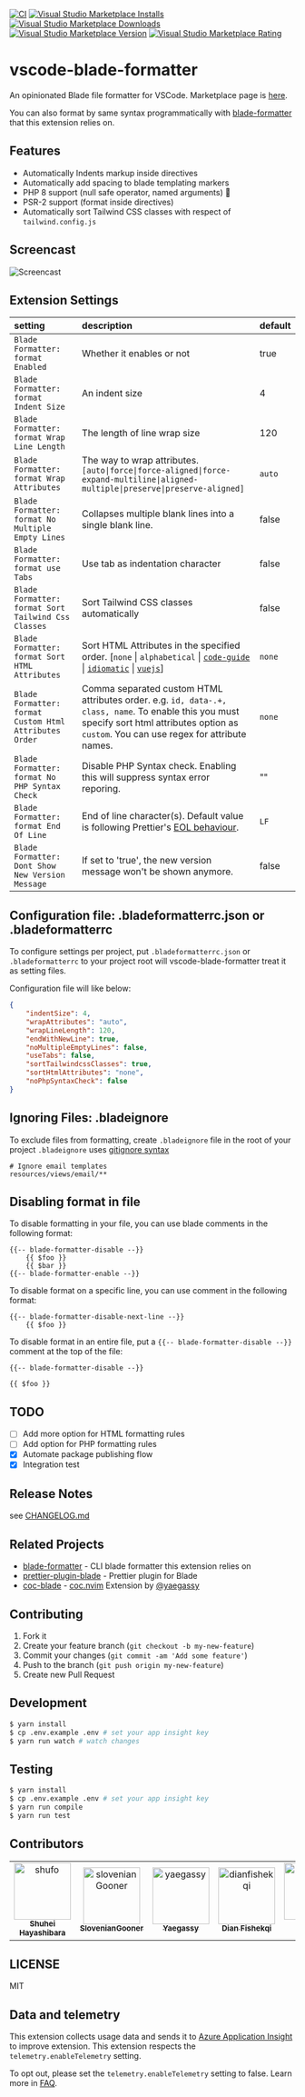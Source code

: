[![CI](https://github.com/shufo/vscode-blade-formatter/actions/workflows/test.yml/badge.svg)](https://github.com/shufo/vscode-blade-formatter/actions/workflows/test.yml)
[![Visual Studio Marketplace Installs](https://img.shields.io/visual-studio-marketplace/i/shufo.vscode-blade-formatter)](https://marketplace.visualstudio.com/items?itemName=shufo.vscode-blade-formatter)
[![Visual Studio Marketplace Downloads](https://img.shields.io/visual-studio-marketplace/d/shufo.vscode-blade-formatter)](https://marketplace.visualstudio.com/items?itemName=shufo.vscode-blade-formatter)
[![Visual Studio Marketplace Version](https://img.shields.io/visual-studio-marketplace/v/shufo.vscode-blade-formatter)](https://marketplace.visualstudio.com/items?itemName=shufo.vscode-blade-formatter&ssr=false#version-history)
[![Visual Studio Marketplace Rating](https://img.shields.io/visual-studio-marketplace/r/shufo.vscode-blade-formatter)](https://marketplace.visualstudio.com/items?itemName=shufo.vscode-blade-formatter&ssr=false#review-details)

# vscode-blade-formatter

An opinionated Blade file formatter for VSCode. Marketplace page is [here](https://marketplace.visualstudio.com/items?itemName=shufo.vscode-blade-formatter).

You can also format by same syntax programmatically with [blade-formatter](https://github.com/shufo/blade-formatter) that this extension relies on.

## Features

-   Automatically Indents markup inside directives
-   Automatically add spacing to blade templating markers
-   PHP 8 support (null safe operator, named arguments) 🐘
-   PSR-2 support (format inside directives)
-   Automatically sort Tailwind CSS classes with respect of `tailwind.config.js`

## Screencast

![Screencast](https://github.com/shufo/vscode-blade-formatter/blob/main/screencast.gif?raw=true)

## Extension Settings

| setting                                                | description                                                                                                                                                                                                                                                                     | default |
| :----------------------------------------------------- | :------------------------------------------------------------------------------------------------------------------------------------------------------------------------------------------------------------------------------------------------------------------------------ | :------ |
| `Blade Formatter: format Enabled`                      | Whether it enables or not                                                                                                                                                                                                                                                       | true    |
| `Blade Formatter: format Indent Size`                  | An indent size                                                                                                                                                                                                                                                                  | 4       |
| `Blade Formatter: format Wrap Line Length`             | The length of line wrap size                                                                                                                                                                                                                                                    | 120     |
| `Blade Formatter: format Wrap Attributes`              | The way to wrap attributes. `[auto\|force\|force-aligned\|force-expand-multiline\|aligned-multiple\|preserve\|preserve-aligned]`                                                                                                                                                | `auto`  |
| `Blade Formatter: format No Multiple Empty Lines`      | Collapses multiple blank lines into a single blank line.                                                                                                                                                                                                                        | false   |
| `Blade Formatter: format use Tabs`                     | Use tab as indentation character                                                                                                                                                                                                                                                | false   |
| `Blade Formatter: format Sort Tailwind Css Classes`    | Sort Tailwind CSS classes automatically                                                                                                                                                                                                                                         | false   |
| `Blade Formatter: format Sort HTML Attributes`         | Sort HTML Attributes in the specified order. [`none` \| `alphabetical` \| [`code-guide`](https://codeguide.co/#attribute-order) \| [`idiomatic`](https://github.com/necolas/idiomatic-html#attribute-order) \| [`vuejs`](https://eslint.vuejs.org/rules/attributes-order.html)] | `none`  |
| `Blade Formatter: format Custom Html Attributes Order` | Comma separated custom HTML attributes order. e.g. `id, data-.+, class, name`. To enable this you must specify sort html attributes option as `custom`. You can use regex for attribute names.                                                                                  | `none`  |
| `Blade Formatter: format No PHP Syntax Check`          | Disable PHP Syntax check. Enabling this will suppress syntax error reporing.                                                                                                                                                                                                    | ""      |
| `Blade Formatter: format End Of Line`                  | End of line character(s). Default value is following Prettier's [EOL behaviour](https://prettier.io/docs/en/options.html#end-of-line).                                                                                                                                          | `LF`    |
| `Blade Formatter: Dont Show New Version Message`       | If set to 'true', the new version message won't be shown anymore.                                                                                                                                                                                                               | false   |

## Configuration file: .bladeformatterrc.json or .bladeformatterrc

To configure settings per project, put `.bladeformatterrc.json` or `.bladeformatterrc` to your project root will vscode-blade-formatter treat it as setting files.

Configuration file will like below:

```json
{
    "indentSize": 4,
    "wrapAttributes": "auto",
    "wrapLineLength": 120,
    "endWithNewLine": true,
    "noMultipleEmptyLines": false,
    "useTabs": false,
    "sortTailwindcssClasses": true,
    "sortHtmlAttributes": "none",
    "noPhpSyntaxCheck": false
}
```

## Ignoring Files: .bladeignore

To exclude files from formatting, create `.bladeignore` file in the root of your project `.bladeignore` uses [gitignore syntax](https://git-scm.com/docs/gitignore#_pattern_format)

```gitignore
# Ignore email templates
resources/views/email/**
```

## Disabling format in file

To disable formatting in your file, you can use blade comments in the following format:

```blade
{{-- blade-formatter-disable --}}
    {{ $foo }}
    {{ $bar }}
{{-- blade-formatter-enable --}}
```

To disable format on a specific line, you can use comment in the following format:

```blade
{{-- blade-formatter-disable-next-line --}}
    {{ $foo }}
```

To disable format in an entire file, put a `{{-- blade-formatter-disable --}}` comment at the top of the file:

```blade
{{-- blade-formatter-disable --}}

{{ $foo }}
```

## TODO

-   [ ] Add more option for HTML formatting rules
-   [ ] Add option for PHP formatting rules
-   [x] Automate package publishing flow
-   [x] Integration test

## Release Notes

see [CHANGELOG.md](https://github.com/shufo/vscode-blade-formatter/blob/master/CHANGELOG.md)

## Related Projects

-   [blade-formatter](https://github.com/shufo/blade-formatter) - CLI blade formatter this extension relies on
-   [prettier-plugin-blade](https://github.com/shufo/prettier-plugin-blade) - Prettier plugin for Blade
-   [coc-blade](https://github.com/yaegassy/coc-blade) - [coc.nvim](https://github.com/neoclide/coc.nvim) Extension by [@yaegassy](https://github.com/yaegassy)

## Contributing

1.  Fork it
2.  Create your feature branch (`git checkout -b my-new-feature`)
3.  Commit your changes (`git commit -am 'Add some feature'`)
4.  Push to the branch (`git push origin my-new-feature`)
5.  Create new Pull Request

## Development

```bash
$ yarn install
$ cp .env.example .env # set your app insight key
$ yarn run watch # watch changes
```

## Testing

```bash
$ yarn install
$ cp .env.example .env # set your app insight key
$ yarn run compile
$ yarn run test
```

## Contributors

<!-- readme: collaborators,contributors -start -->
<table>
<tr>
    <td align="center">
        <a href="https://github.com/shufo">
            <img src="https://avatars.githubusercontent.com/u/1641039?v=4" width="100;" alt="shufo"/>
            <br />
            <sub><b>Shuhei Hayashibara</b></sub>
        </a>
    </td>
    <td align="center">
        <a href="https://github.com/slovenianGooner">
            <img src="https://avatars.githubusercontent.com/u/1257629?v=4" width="100;" alt="slovenianGooner"/>
            <br />
            <sub><b>SlovenianGooner</b></sub>
        </a>
    </td>
    <td align="center">
        <a href="https://github.com/yaegassy">
            <img src="https://avatars.githubusercontent.com/u/188642?v=4" width="100;" alt="yaegassy"/>
            <br />
            <sub><b>Yaegassy</b></sub>
        </a>
    </td>
    <td align="center">
        <a href="https://github.com/dianfishekqi">
            <img src="https://avatars.githubusercontent.com/u/4225509?v=4" width="100;" alt="dianfishekqi"/>
            <br />
            <sub><b>Dian Fishekqi</b></sub>
        </a>
    </td>
    <td align="center">
        <a href="https://github.com/j3j5">
            <img src="https://avatars.githubusercontent.com/u/1239921?v=4" width="100;" alt="j3j5"/>
            <br />
            <sub><b>Julio J. Foulquie</b></sub>
        </a>
    </td></tr>
</table>
<!-- readme: collaborators,contributors -end -->

## LICENSE

MIT

## Data and telemetry

This extension collects usage data and sends it to [Azure Application Insight](https://docs.microsoft.com/en-us/azure/azure-monitor/app/app-insights-overview) to improve extension. This extension respects the `telemetry.enableTelemetry` setting.

To opt out, please set the `telemetry.enableTelemetry` setting to false. Learn more in [FAQ](https://code.visualstudio.com/docs/supporting/faq#_how-to-disable-telemetry-reporting).
